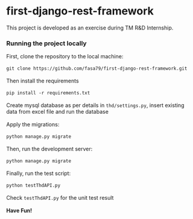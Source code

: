 # first-django-rest-framework

This project is developed as an exercise during TM R&D Internship.



### Running the project locally

First, clone the repository to the local machine: <br /> <br />
`git clone https://github.com/fasa79/first-django-rest-framework.git`
<br /> <br />
Then install the requirements <br /> <br />
`pip install -r requirements.txt`
<br /> <br />
Create mysql database as per details in `thd/settings.py`, insert existing data from excel file and run the database
<br /> <br />
Apply the migrations: <br /> <br />
`python manage.py migrate`
<br /> <br />
Then, run the development server: <br /> <br />
`python manage.py migrate`
<br /> <br />
Finally, run the test script: <br /> <br />
`python testThdAPI.py `
<br /> <br />
Check `testThdAPI.py` for the unit test result
<br /> <br />
**Have Fun!**
